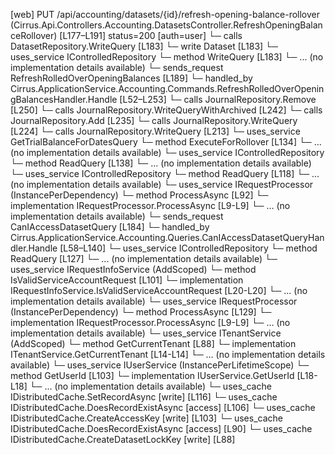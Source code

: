 [web] PUT /api/accounting/datasets/{id}/refresh-opening-balance-rollover  (Cirrus.Api.Controllers.Accounting.DatasetsController.RefreshOpeningBalanceRollover)  [L177–L191] status=200 [auth=user]
  └─ calls DatasetRepository.WriteQuery [L183]
  └─ write Dataset [L183]
  └─ uses_service IControlledRepository<Dataset>
    └─ method WriteQuery [L183]
      └─ ... (no implementation details available)
  └─ sends_request RefreshRolledOverOpeningBalances [L189]
    └─ handled_by Cirrus.ApplicationService.Accounting.Commands.RefreshRolledOverOpeningBalancesHandler.Handle [L52–L253]
      └─ calls JournalRepository.Remove [L250]
      └─ calls JournalRepository.WriteQueryWithArchived [L242]
      └─ calls JournalRepository.Add [L235]
      └─ calls JournalRepository.WriteQuery [L224]
      └─ calls JournalRepository.WriteQuery [L213]
      └─ uses_service GetTrialBalanceForDatesQuery
        └─ method ExecuteForRollover [L134]
          └─ ... (no implementation details available)
      └─ uses_service IControlledRepository<Account>
        └─ method ReadQuery [L138]
          └─ ... (no implementation details available)
      └─ uses_service IControlledRepository<Dataset>
        └─ method ReadQuery [L118]
          └─ ... (no implementation details available)
      └─ uses_service IRequestProcessor (InstancePerDependency)
        └─ method ProcessAsync [L92]
          └─ implementation IRequestProcessor.ProcessAsync [L9-L9]
          └─ ... (no implementation details available)
  └─ sends_request CanIAccessDatasetQuery [L184]
    └─ handled_by Cirrus.ApplicationService.Accounting.Queries.CanIAccessDatasetQueryHandler.Handle [L58–L140]
      └─ uses_service IControlledRepository<Dataset>
        └─ method ReadQuery [L127]
          └─ ... (no implementation details available)
      └─ uses_service IRequestInfoService (AddScoped)
        └─ method IsValidServiceAccountRequest [L101]
          └─ implementation IRequestInfoService.IsValidServiceAccountRequest [L20-L20]
          └─ ... (no implementation details available)
      └─ uses_service IRequestProcessor (InstancePerDependency)
        └─ method ProcessAsync [L129]
          └─ implementation IRequestProcessor.ProcessAsync [L9-L9]
          └─ ... (no implementation details available)
      └─ uses_service ITenantService (AddScoped)
        └─ method GetCurrentTenant [L88]
          └─ implementation ITenantService.GetCurrentTenant [L14-L14]
          └─ ... (no implementation details available)
      └─ uses_service IUserService (InstancePerLifetimeScope)
        └─ method GetUserId [L103]
          └─ implementation IUserService.GetUserId [L18-L18]
          └─ ... (no implementation details available)
      └─ uses_cache IDistributedCache.SetRecordAsync [write] [L116]
      └─ uses_cache IDistributedCache.DoesRecordExistAsync [access] [L106]
      └─ uses_cache IDistributedCache.CreateAccessKey [write] [L103]
      └─ uses_cache IDistributedCache.DoesRecordExistAsync [access] [L90]
      └─ uses_cache IDistributedCache.CreateDatasetLockKey [write] [L88]

